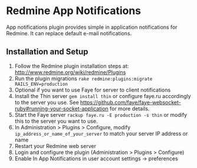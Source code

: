 # Redmine App Notifications

App notifications plugin provides simple in application notifications for Redmine. It can replace default e-mail notifications.

## Installation and Setup

1. Follow the Redmine plugin installation steps at: http://www.redmine.org/wiki/redmine/Plugins
2. Run the plugin migrations `rake redmine:plugins:migrate RAILS_ENV=production`
3. Optional if you want to use Faye for server to client notifications
  1. Install the Thin server `gem install thin` or configure faye.ru accordingly to the server you use. See https://github.com/faye/faye-websocket-ruby#running-your-socket-application for more details.
  2. Start the Faye server `rackup faye.ru -E production -s thin` or modify this to the server you want to use.
  3. In Administration > Plugins > Configure, modify `ip_address_or_name_of_your_server` to match your server IP address or name
4. Restart your Redmine web server
5. Login and configure the plugin (Administration > Plugins > Configure)
6. Enable In App Notifications in user account settings -> preferences
